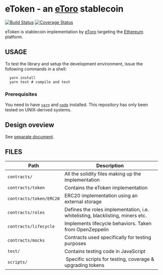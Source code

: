 # eToken - an [eToro](https://www.etoro.com/) stablecoin
[![Build Status](https://circleci.com/gh/etoroxlabs/eToken.svg?style=shield&circle-token=797dc9ae3f839ac4fc5d5edad6c993ae9faa3943&maxAge=0)](https://circleci.com/gh/etoroxlabs/eToken) [![Coverage Status](https://coveralls.io/repos/github/etoroxlabs/eToken/badge.svg?maxAge=0)](https://coveralls.io/github/etoroxlabs/eToken)

eToken is stablecoin implementation by [eToro](https://www.etoro.com/) targeting the [Ethereum](https://www.ethereum.org/) platform.

## USAGE
To test the library and setup the development environment, issue the following commands in a shell:
```shell
  yarn install
  yarn test # compile and test
```

### Prerequisites
You need to have [`yarn`](https://yarnpkg.com/) and [`node`](https://nodejs.org/) installed.
This repository has only been tested on UNIX-derived systems.

## Design oveview
See [separate document](docs/design_overview.md).

## FILES
Path | Description
------------- | -------------
`contracts/` | All the solidity files making up the implementation
`contracts/token` | Contains the eToken implementation
`contracts/token/ERC20` | ERC20 implementation using an external storage
`contracts/roles` | Defines the roles implementation, i.e. whitelisting, blacklisting, miners etc.
`contracts/lifecycle` | Implements lifecycle behaviors. Taken from OpenZeppelin
`contracts/mocks` | Contracts used specifically for testing purposes
`test/`  | Contains testing code in JavaScript
`scripts/` | Specific scripts for testing, coverage & upgrading tokens
